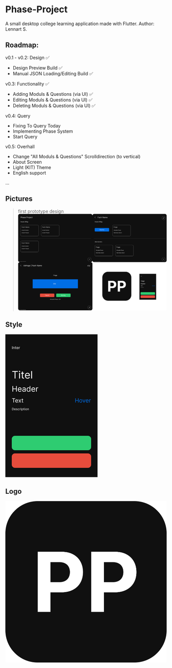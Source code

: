 # Phase-Project
A small desktop college learning application made with Flutter.
Author: Lennart S.

## Roadmap:
v0.1 - v0.2: Design :white_check_mark:
- Design Preview Build :white_check_mark:
- Manual JSON Loading/Editing Build :white_check_mark:

v0.3: Functionality :white_check_mark:
- Adding Moduls & Questions (via UI) :white_check_mark:
- Editing Moduls & Questions (via UI) :white_check_mark:
- Deleting Moduls & Questions (via UI) :white_check_mark:

v0.4: Query
- Fixing To Query Today
- Implementing Phase System
- Start Query

v0.5: Overhall
- Change "All Moduls & Questions" Scrolldirection (to vertical)
- About Screen
- Light (KIT) Theme
- English support

...

## Pictures
> first prototype design
![Alt text](images/Github_Preview.png?raw=false "Preview")

## Style
![Alt text](images/Palette.png?raw=false "Design Palette")

## Logo
![Alt text](images/Icon.png?raw=false "Icon")
